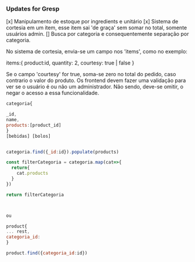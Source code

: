 ### Updates for Gresp

[x] Manipulamento de estoque por ingredients e unitário
[x] Sistema de cortesia em um item, esse item sai 'de graça' sem somar no total, somente usuários admin.
[] Busca por categoria e consequentemente separação por categoria.

No sistema de cortesia, envia-se um campo nos 'items', como no exemplo:

items:{
product:id,
quantity: 2,
courtesy: true | false
}

Se o campo 'courtesy' for true, soma-se zero no total do pedido, caso contrario o valor do produto.
Os frontend devem fazer uma validação para ver se o usuário é ou não um administrador.
Não sendo, deve-se omitir, o negar o acesso a essa funcionalidade.

```js
categoria{

_id,
name,
products:[product_id]
}
[bebidas] [bolos]


categoria.find({_id:id}).populate(products)

const filterCategoria = categoria.map(cat=>{
  return{
    cat.products
  }
})

return filterCategoria



ou

product{
... rest,
categoria_id:
}

product.find({categoria_id:id})
```
